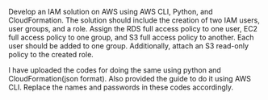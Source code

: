 Develop an IAM solution on AWS using AWS CLI, Python, and CloudFormation. The solution should include the creation of two IAM users, user groups, and a role. Assign the RDS full access policy to one user, EC2 full access policy to one group, and S3 full access policy to another. Each user should be added to one group. Additionally, attach an S3 read-only policy to the created role.


I have uploaded the codes for doing the same using python and CloudFormation(json format). Also provided the guide to do it using AWS CLI.
Replace the names and passwords in these codes accordingly.
